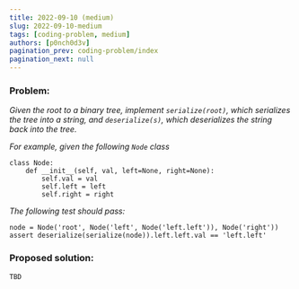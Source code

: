 ```yaml
---
title: 2022-09-10 (medium)
slug: 2022-09-10-medium
tags: [coding-problem, medium]
authors: [p0nch0d3v]
pagination_prev: coding-problem/index
pagination_next: null
---
```

### Problem:
*Given the root to a binary tree, implement `serialize(root)`, which serializes the tree into a string, and `deserialize(s)`, which deserializes the string back into the tree.*

*For example, given the following `Node` class*

```
class Node:
    def __init__(self, val, left=None, right=None):
        self.val = val
        self.left = left
        self.right = right
```

*The following test should pass:*
```
node = Node('root', Node('left', Node('left.left')), Node('right'))
assert deserialize(serialize(node)).left.left.val == 'left.left'
```

### Proposed solution:
```TBD```